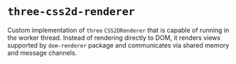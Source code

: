 # `three-css2d-renderer`

Custom implementation of `three` `CSS2DRenderer` that is capable of running
in the worker thread. Instead of rendering directly to DOM, it renders views
supported by `dom-renderer` package and communicates via shared memory and
message channels.
